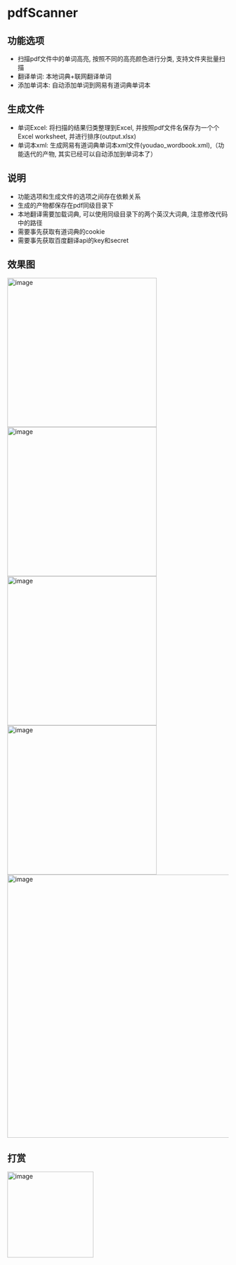 # pdfScanner
## 功能选项
- 扫描pdf文件中的单词高亮, 按照不同的高亮颜色进行分类, 支持文件夹批量扫描
- 翻译单词: 本地词典+联网翻译单词
- 添加单词本: 自动添加单词到网易有道词典单词本

## 生成文件
- 单词Excel: 将扫描的结果归类整理到Excel, 并按照pdf文件名保存为一个个Excel worksheet, 并进行排序(output.xlsx)
- 单词本xml: 生成网易有道词典单词本xml文件(youdao_wordbook.xml),（功能迭代的产物, 其实已经可以自动添加到单词本了）

## 说明
- 功能选项和生成文件的选项之间存在依赖关系
- 生成的产物都保存在pdf同级目录下
- 本地翻译需要加载词典, 可以使用同级目录下的两个英汉大词典, 注意修改代码中的路径
- 需要事先获取有道词典的cookie
- 需要事先获取百度翻译api的key和secret

## 效果图
<img width="340" alt="image" src="https://github.com/hgzerowzh/pdfScanner/assets/64787489/54fef90b-a4d7-4061-b44a-d8e1d99f6150">
   <img width="340" alt="image" src="https://github.com/hgzerowzh/pdfScanner/assets/64787489/1d68322d-7b2d-4d19-ad69-d41494c3c08a">  <img width="340" alt="image" src="https://github.com/hgzerowzh/pdfScanner/assets/64787489/9b4d442f-4159-49ca-b071-c9d4c67a1634">  <img width="340" alt="image" src="https://github.com/hgzerowzh/pdfScanner/assets/64787489/c0d8ff81-0624-4315-b298-5458fd447a71">




<img width="600" alt="image" src="https://github.com/hgzerowzh/pdfScanner/assets/64787489/59ea605c-55d1-4293-aa89-9dbc73b843c8">

## 打赏
<img width="196" alt="image" src="https://github.com/hgzerowzh/pdfScanner/assets/64787489/76a3ab13-23f7-45f3-b978-ec4ac580e140">
